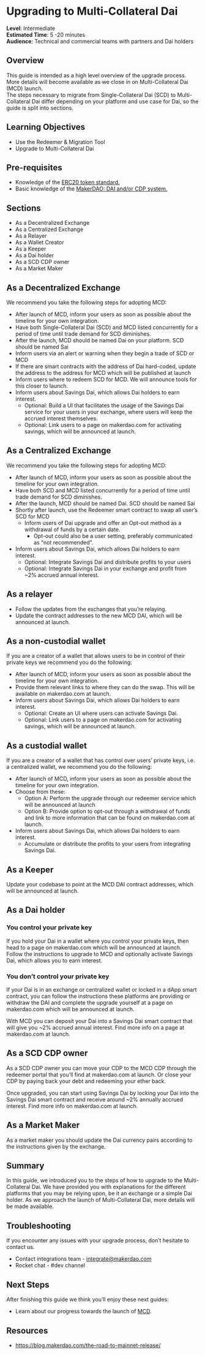 # Upgrading to Multi-Collateral Dai    
**Level**: Intermediate   
**Estimated Time**: 5 -20 minutes    
**Audience**: Technical and commercial teams with partners and Dai holders
## Overview
This guide is intended as a high level overview of the upgrade process. More details will become available as we close in on Multi-Collateral Dai (MCD) launch.  
The steps necessary to migrate from Single-Collateral Dai (SCD) to Multi-Collateral Dai differ depending on your platform and use case for Dai, so the guide is split into sections.  

## Learning Objectives
- Use the Redeemer & Migration Tool
- Upgrade to Multi-Collateral Dai

## Pre-requisites
- Knowledge of the [ERC20 token standard.](https://github.com/ethereum/EIPs/blob/master/EIPS/eip-20.md)
- Basic knowledge of the [MakerDAO: DAI and/or CDP system.](https://github.com/makerdao/awesome-makerdao) 
  
## Sections
- As a Decentralized Exchange
- As a Centralized Exchange
- As a Relayer
- As a Wallet Creator
- As a Keeper
- As a Dai holder
- As a SCD CDP owner
- As a Market Maker

## As a Decentralized Exchange
We recommend you take the following steps for adopting MCD:    
- After launch of MCD, inform your users as soon as possible about the timeline for your own integration.
- Have both Single-Collateral Dai (SCD) and MCD listed concurrently for a period of time until trade demand for SCD diminishes.
- After the launch, MCD should be named Dai on your platform.  SCD should be named Sai
- Inform users via an alert or warning when they begin a trade of SCD or MCD
- If there are smart contracts with the address of Dai hard-coded, update the address to the address for MCD which will be published at launch
- Inform users where to redeem SCD for MCD. We will announce tools for this closer to launch.
- Inform users about Savings Dai, which allows Dai holders to earn interest.
  - Optional: Build a UI that facilitates the usage of the Savings Dai service for your users in your exchange, where users will keep the accrued interest themselves.
  - Optional: Link users to a page on makerdao.com for activating savings, which will be announced at launch.    
  
## As a Centralized Exchange
We recommend you take the following steps for adopting MCD:
- After launch of MCD, inform your users as soon as possible about the timeline for your own integration.
- Have both SCD and MCD listed concurrently for a period of time until trade demand for SCD diminishes.
- After the launch, MCD should be named Dai. SCD should be named Sai
- Shortly after launch, use the Redeemer smart contract to swap all user’s SCD for MCD
  - Inform users of Dai upgrade and offer an Opt-out method as a withdrawal of funds by a certain date.
    - Opt-out could also be a user setting, preferably communicated as “not recommended”.  
- Inform users about Savings Dai, which allows Dai holders to earn interest.
  - Optional: Integrate Savings Dai and distribute profits to your users
  - Optional: Integrate Savings Dai in your exchange and profit from ~2% accrued annual interest. 

## As a relayer
- Follow the updates from the exchanges that you’re relaying. 
- Update the contract addresses to the new MCD DAI, which will be announced at launch.

## As a non-custodial wallet 
If you are a creator of a wallet that allows users to be in control of their private keys we recommend you do the following:
- After launch of MCD, inform your users as soon as possible about the timeline for your own integration.
- Provide them relevant links to where they can do the swap. This will be available on makerdao.com at launch.
- Inform users about Savings Dai, which allows Dai holders to earn interest.
    - Optional: Create an UI where users can activate Savings Dai.
    - Optional: Link users to a page on makerdao.com for activating savings, which will be announced at launch. 

## As a custodial wallet
If you are a creator of a wallet that has control over users’ private keys, i.e. a centralized wallet, we recommend you do the following:
- After launch of MCD, inform your users as soon as possible about the timeline for your own integration.
- Choose from these:
  - Option A: Perform the upgrade through our redeemer service which will be announced at launch
  - Option B: Provide option to opt-out through a withdrawal of funds and link to more information that can be found on makerdao.com at launch. 
- Inform users about Savings Dai, which allows Dai holders to earn interest. 
  - Accumulate or distribute the profits to your users from integrating Savings Dai.
  
## As a Keeper
Update your codebase to point at the MCD DAI contract addresses, which will be announced at launch.    

## As a Dai holder    
### You control your private key
If you hold your Dai in a wallet where you control your private keys, then head to a page on makerdao.com which will be announced at launch. Follow the instructions to upgrade to MCD and optionally activate Savings Dai, which allows you to earn interest.    

### You don’t control your private key
If your Dai is in an exchange or centralized wallet or locked in a dApp smart contract, you can follow the instructions these platforms are providing or withdraw the DAI and complete the upgrade yourself at a page on makerdao.com which will be announced at launch. 

With MCD you can deposit your Dai into a Savings Dai smart contract that will give you ~2% accrued annual interest. Find more info on a page at makerdao.com at launch. 

## As a SCD CDP owner    
As a SCD CDP owner you can move your CDP to the MCD CDP through the redeemer portal that you’ll find at makerdao.com at launch. Or close your CDP by paying back your debt and redeeming your ether back.    

Once upgraded, you can start using Savings Dai by locking your Dai into the Savings Dai smart contract and receive around ~2% annually accrued interest. Find more info on makerdao.com at launch. 

## As a Market Maker    
As a market maker you should update the Dai currency pairs according to the instructions given by the exchange.    

## Summary
In this guide, we introduced you to the steps of how to upgrade to the Multi-Collateral Dai. We have provided you with explanations for the different platforms that you may be relying upon, be it an exchange or a simple Dai holder. As we approach the launch of Multi-Collateral Dai, more details will be made available.    

## Troubleshooting    
If you encounter any issues with your upgrade process, don’t hesitate to contact us.
- Contact integrations team - integrate@makerdao.com
- Rocket chat - #dev channel

## Next Steps     
After finishing this guide we think you’ll enjoy these next guides:
- Learn about our progress towards the launch of [MCD](https://blog.makerdao.com/the-road-to-mainnet-release).

## Resources
- https://blog.makerdao.com/the-road-to-mainnet-release/ 